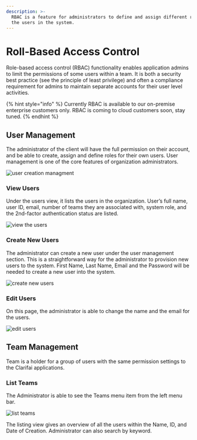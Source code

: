 ```yaml
---
description: >-
  RBAC is a feature for administrators to define and assign different roles to
  the users in the system.
---
```


# Roll-Based Access Control

Role-based access control \(RBAC\) functionality enables application admins to limit the permissions of some users within a team. It is both a security best practice \(see the principle of least privilege\) and often a compliance requirement for admins to maintain separate accounts for their user level activities.

{% hint style="info" %}
Currently RBAC is available to our on-premise enterprise customers only. RBAC is coming to cloud customers soon, stay tuned.
{% endhint %}

## User Management

The administrator of the client will have the full permission on their account, and be able to create, assign and define roles for their own users. User management is one of the core features of organization administrators.

![user creation managment](https://github.com/Clarifai/docs/tree/55903ddf6a1156c8847c57c0957f3300734ef13a/.gitbook/assets/userCreationManagment.png)

### View Users

Under the users view, it lists the users in the organization. User’s full name, user ID, email, number of teams they are associated with, system role, and the 2nd-factor authentication status are listed.

![view the users](https://github.com/Clarifai/docs/tree/55903ddf6a1156c8847c57c0957f3300734ef13a/.gitbook/assets/view-the-users.png)

### Create New Users

The administrator can create a new user under the user management section. This is a straightforward way for the administrator to provision new users to the system. First Name, Last Name, Email and the Password will be needed to create a new user into the system.

![create new users](https://github.com/Clarifai/docs/tree/55903ddf6a1156c8847c57c0957f3300734ef13a/.gitbook/assets/create-new-users.png)

### Edit Users

On this page, the administrator is able to change the name and the email for the users.

![edit users](https://github.com/Clarifai/docs/tree/55903ddf6a1156c8847c57c0957f3300734ef13a/.gitbook/assets/edit-the-users.png)

## Team Management

Team is a holder for a group of users with the same permission settings to the Clarifai applications.

### List Teams

The Administrator is able to see the Teams menu item from the left menu bar.

![list teams](https://github.com/Clarifai/docs/tree/55903ddf6a1156c8847c57c0957f3300734ef13a/.gitbook/assets/list-teams.png)

The listing view gives an overview of all the users within the Name, ID, and Date of Creation. Administrator can also search by keyword.

